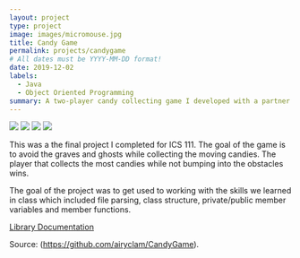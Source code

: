 ```yaml
---
layout: project
type: project
image: images/micromouse.jpg
title: Candy Game
permalink: projects/candygame
# All dates must be YYYY-MM-DD format!
date: 2019-12-02
labels:
  - Java
  - Object Oriented Programming
summary: A two-player candy collecting game I developed with a partner using the EZJava library.
---
```


<div class="ui small rounded images">
  <img class="ui image" src="../images/micromouse-robot.png">
  <img class="ui image" src="../images/micromouse-robot-2.jpg">
  <img class="ui image" src="../images/micromouse.jpg">
  <img class="ui image" src="../images/micromouse-circuit.png">
</div>

This was a the final project I completed for ICS 111. The goal of the game is to avoid the graves and ghosts while collecting the moving candies. The player that collects the most candies while not bumping into the obstacles wins.

The goal of the project was to get used to working with the skills we learned in class which included file parsing, class structure, private/public member variables and member functions. 

[Library Documentation](http://www2.hawaii.edu/~dylank/ics111/doc/)

Source: (https://github.com/airyclam/CandyGame).



